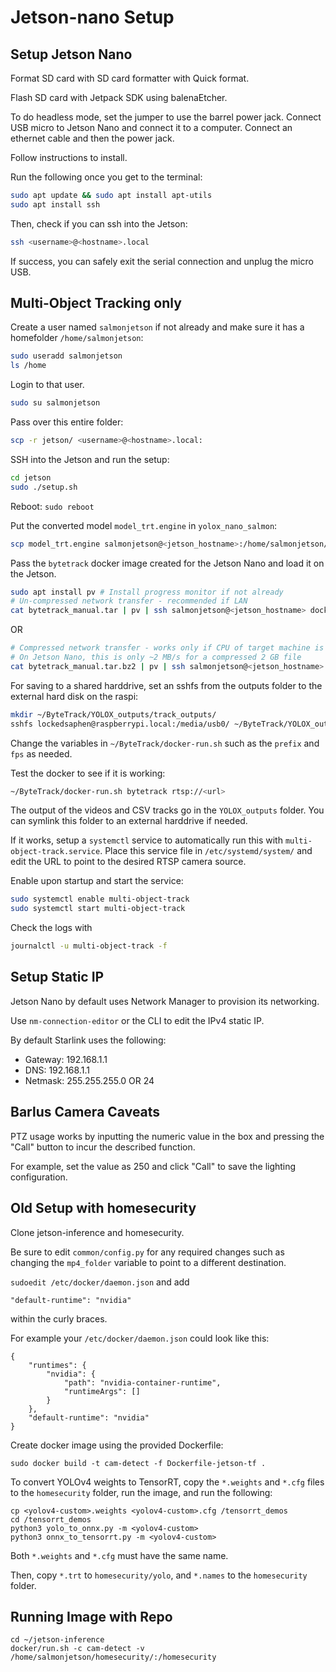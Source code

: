 # Jetson-nano Setup

## Setup Jetson Nano

Format SD card with SD card formatter with Quick format.

Flash SD card with Jetpack SDK using balenaEtcher.

To do headless mode, set the jumper to use the barrel power jack. Connect USB micro to Jetson Nano and
connect it to a computer. Connect an ethernet cable and then the power jack.

Follow instructions to install.

Run the following once you get to the terminal:

```bash
sudo apt update && sudo apt install apt-utils
sudo apt install ssh
```

Then, check if you can ssh into the Jetson:
```bash
ssh <username>@<hostname>.local
```

If success, you can safely exit the serial connection and unplug the micro USB.

## Multi-Object Tracking only

Create a user named `salmonjetson` if not already and make sure it has a homefolder `/home/salmonjetson`:
```bash
sudo useradd salmonjetson
ls /home
```

Login to that user.
```bash
sudo su salmonjetson
```

Pass over this entire folder:
```bash
scp -r jetson/ <username>@<hostname>.local:
```

SSH into the Jetson and run the setup:
```bash
cd jetson
sudo ./setup.sh
```

Reboot: `sudo reboot`

Put the converted model `model_trt.engine` in `yolox_nano_salmon`:
```bash
scp model_trt.engine salmonjetson@<jetson_hostname>:/home/salmonjetson/ByteTrack/YOLOX_outputs/yolox_nano_salmon
```

Pass the `bytetrack` docker image created for the Jetson Nano and load it on the Jetson.
```bash
sudo apt install pv # Install progress monitor if not already
# Un-compressed network transfer - recommended if LAN
cat bytetrack_manual.tar | pv | ssh salmonjetson@<jetson_hostname> docker load
```

OR
```bash
# Compressed network transfer - works only if CPU of target machine is powerful
# On Jetson Nano, this is only ~2 MB/s for a compressed 2 GB file
cat bytetrack_manual.tar.bz2 | pv | ssh salmonjetson@<jetson_hostname> docker load
```

For saving to a shared harddrive, set an sshfs from the outputs folder to the external hard disk on the raspi:

```bash
mkdir ~/ByteTrack/YOLOX_outputs/track_outputs/
sshfs lockedsaphen@raspberrypi.local:/media/usb0/ ~/ByteTrack/YOLOX_outputs/track_outputs/ -o IdentityFile=~/.ssh/revtunnel_id_rsa
```

Change the variables in `~/ByteTrack/docker-run.sh` such as the `prefix` and `fps` as needed.

Test the docker to see if it is working:
```bash
~/ByteTrack/docker-run.sh bytetrack rtsp://<url>
```

The output of the videos and CSV tracks go in the `YOLOX_outputs` folder. You can symlink this
folder to an external harddrive if needed.

If it works, setup a `systemctl` service to automatically run this with
`multi-object-track.service`. Place this service file in `/etc/systemd/system/`
and edit the URL to point to the desired RTSP camera source.

Enable upon startup and start the service:
```bash
sudo systemctl enable multi-object-track
sudo systemctl start multi-object-track
```

Check the logs with
```bash
journalctl -u multi-object-track -f
```

## Setup Static IP

Jetson Nano by default uses Network Manager to provision its networking.

Use `nm-connection-editor` or the CLI to edit the IPv4 static IP.

By default Starlink uses the following:
* Gateway: 192.168.1.1
* DNS: 192.168.1.1
* Netmask: 255.255.255.0 OR 24

## Barlus Camera Caveats

PTZ usage works by inputting the numeric value in the box and pressing the "Call" button to incur the
described function.

For example, set the value as 250 and click "Call" to save the lighting configuration.

## Old Setup with homesecurity

Clone jetson-inference and homesecurity.

Be sure to edit `common/config.py` for any required changes such as
changing the `mp4_folder` variable to point to a different destination.

`sudoedit /etc/docker/daemon.json` and add
```
"default-runtime": "nvidia"
```
within the curly braces.

For example your `/etc/docker/daemon.json` could look like this:

```
{
    "runtimes": {
        "nvidia": {
            "path": "nvidia-container-runtime",
            "runtimeArgs": []
        }
    },
    "default-runtime": "nvidia"
}
```

Create docker image using the provided Dockerfile:
```
sudo docker build -t cam-detect -f Dockerfile-jetson-tf .
```

To convert YOLOv4 weights to TensorRT, copy the `*.weights` and `*.cfg` files
to the `homesecurity` folder, run the image, and run the following:

```
cp <yolov4-custom>.weights <yolov4-custom>.cfg /tensorrt_demos
cd /tensorrt_demos
python3 yolo_to_onnx.py -m <yolov4-custom>
python3 onnx_to_tensorrt.py -m <yolov4-custom>
```

Both `*.weights` and `*.cfg` must have the same name.

Then, copy `*.trt` to `homesecurity/yolo`, and `*.names` to the `homesecurity` folder.

## Running Image with Repo

```
cd ~/jetson-inference
docker/run.sh -c cam-detect -v /home/salmonjetson/homesecurity/:/homesecurity
```
